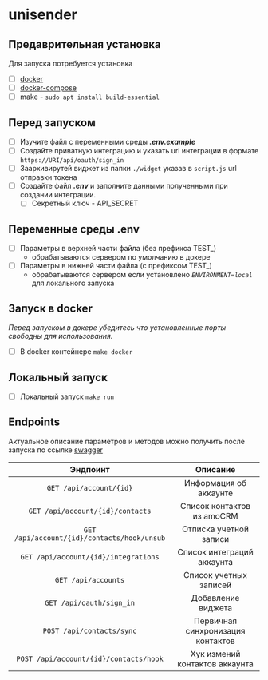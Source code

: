 # unisender

## Предаврительная установка
Для запуска потребуется установка
- [ ] [docker](https://www.docker.com/products/docker-desktop/)
- [ ] [docker-compose](https://docs.docker.com/compose/install/)
- [ ] make - `sudo apt install build-essential`

## Перед запуском
- [ ] Изучите файл с переменными среды **_.env.example_**
- [ ] Создайте приватную интеграцию и указать uri интеграции в формате `https://URI/api/oauth/sign_in`
- [ ] Заархивирутей виджет из папки `./widget` указав в `script.js` url отправки токена
- [ ] Создайте файл **_.env_** и заполните данными полученными при создании интеграции.
  - [ ] Секретный ключ - API_SECRET
  
## Переменные среды .env
  - [ ] Параметры в верхней части файла (без префикса TEST_)
    - обрабатываются сервером по умолчанию в докере
- [ ] Параметры в нижней части файла (с префиксом TEST_) 
    - обрабатываются сервером если установлено _`ENVIRONMENT=local`_ для локального запуска
 
## Запуск в docker
_Перед запуском в докере убедитесь что установленные порты свободны для использования._
- [ ] В docker контейнере `make docker`

## Локальный запуск

- [ ] Локальный запуск `make run`

## Endpoints

Актуальное описание параметров и методов можно получить после запуска по ссылке [swagger](http://localhost:8080/swagger/index.html/) 


|                     Эндпоинт                     |             Описание              | 
|:------------------------------------------------:|:---------------------------------:|
|             `GET /api/account/{id}`              |      Информация об аккаунте       |
|         `GET /api/account/{id}/contacts`         |    Список контактов из amoCRM     |
| `GET /api/account/{id}/contacts/hook/unsub`      |      Отписка учетной записи       |
|       `GET /api/account/{id}/integrations`       |    Список интеграций аккаунта     |
|               `GET /api/accounts`                |    Список учетных записей         |
|             `GET /api/oauth/sign_in`             |        Добавление виджета         |
|            `POST /api/contacts/sync`             | Первичная синхронизация контактов |
|      `POST /api/account/{id}/contacts/hook`      |  Хук измений контактов аккаунта   |

